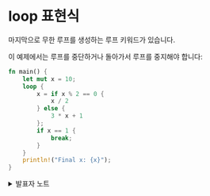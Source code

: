 # loop 표현식

마지막으로 무한 루프를 생성하는 루프 키워드가 있습니다.

이 예제에서는 루프를 중단하거나 돌아가서 루프를 중지해야 합니다:

```rust
fn main() {
    let mut x = 10;
    loop {
        x = if x % 2 == 0 {
            x / 2
        } else {
            3 * x + 1
        };
        if x == 1 {
            break;
        }
    }
    println!("Final x: {x}");
}
```

<details>

<summary>발표자 노트</summary>

* **\[1]** break 할 때 값을 줄 수 있습니다.&#x20;
* **\[2]** 루프는 사소하지 않은 값을 반환하는 유일한 루프 구조체라는 점에 유의하세요. 이는 while 및 for 루프와 달리 적어도 한 번은 입력이 보장되기 때문입니다.

**\[1]** return 문처럼 값을 돌려줍니다.

```rust
let (mut a, mut b) = (1, 1);
let result = loop {
    if b > 10 {
        break b;
    }
    let c = a + b;
    a = b;
    b = c;
};
// first number in Fibonacci sequence over 10:
assert_eq!(result, 13);
```

`break b;` 에 세미콜론이 리턴문처럼 있습니다.

</details>

